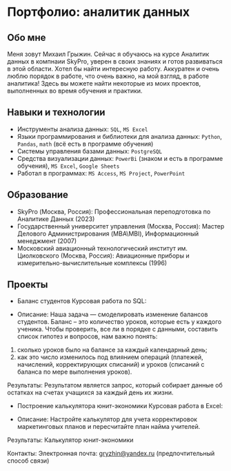 # Портфолио: аналитик данных

## Обо мне 
Меня зовут Михаил Грыжин. Cейчас я обучаюсь на курсе Аналитик данных в компнаии SkyPro, уверен в своих знаниях и готов развиваться в этой области.
Хотел бы найти интересную работу. Аккуратен и очень люблю порядок в работе, что очень важно, на мой взгляд, в работе аналитика!
Здесь вы можете найти некоторые из моих проектов, выполненных во время обучения и практики.

## Навыки и технологии
- Инструменты анализа данных: ``SQL``, ``MS Excel`` 
- Языки программирования и библиотеки для анализа данных: ``Python``, ``Pandas``, ``math`` (всё есть в программе обучения)
- Системы управления базами данных: ``PostgreSQL``
- Средства визуализации данных: ``PowerBi`` (знаком и есть в программе обучения), ``MS Excel``, ``Google Sheets``
- Работал в программах: ``MS Access``, ``MS Project``, ``PowerPoint``

## Образование
- SkyPro (Москва, Россия): Профессиональная переподготовка по Аналитике Данных (2023)
- Государственный университет управления (Москва, Россия): Мастер Делового Администрирования (MBA\MBI), Информационный менеджмент (2007)
- Московский авиационный технологический институт им. Циолковского (Москва, Россия): Авиационные приборы и измерительно-вычислительные комплексы (1996)

## Проекты
- Баланс студентов Курсовая работа по SQL:

* Описание: Наша задача — смоделировать изменение балансов студентов. Баланс – это количество уроков, которые есть у каждого ученика.
Чтобы проверить, все ли в порядке с данными, составить список гипотез и вопросов, нам важно понять:
1) сколько уроков было на балансе за каждый календарный день;
2) как это число изменилось под влиянием операций (платежей, начислений, корректирующих списаний) и уроков (списаний с баланса по мере выполнения уроков).

Результаты: Результатом является запрос, который собирает данные об остатках на счетах учащихся за каждый день их жизни.

- Построение калькулятора юнит-экономики Курсовая работа в Excel:

* Описание: Настройте калькулятор для учета корректировок маркетинговых планов и пересчитайте план найма учителей.

Результаты: Калькулятор юнит-экономики

Контакты:
Электронная почта: gryzhin@yandex.ru (предпочтительный способ связи)
